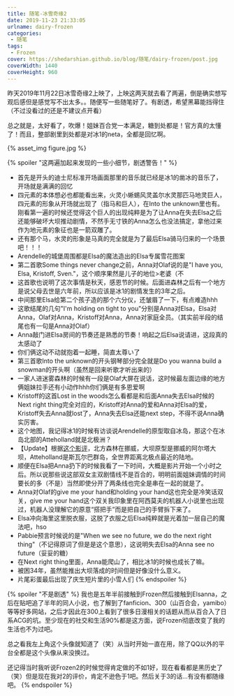 ```yaml
---
title: 随笔-冰雪奇缘2
date: 2019-11-23 21:33:05
urlname: dairy-frozen
categories:
 - 随笔
tags:
 - Frozen
cover: https://shedarshian.github.io/blog/随笔/dairy-frozen/post.jpg
coverWidth: 1440
coverHeight: 960
---
```


昨天2019年11月22日冰雪奇缘2上映了，上映这两天就去看了两遍，倒是确实想写观后感但是感觉写不出太多。。随便写一些随笔好了。有剧透，希望黑幕能挡得住（不过没看过的还是不建议点开看）

总之就是，太好看了，吹爆！姐妹百合党一本满足，糖到处都是！官方真的太懂了！而且，整部剧里到处都是对冰1的neta，全都是回忆啊。

{% asset_img figure.jpg %}

{% spoiler "这两遍加起来发现的一些小细节，剧透警告！" %}
- 首先是开头的迪士尼标准开场画面那里的音乐就已经是冰1的凿冰的音乐了，开场就是满满的回忆
- 四元素的本体想必也都能看出来，火灵小蜥蜴风灵盖尔水灵那匹马地灵巨人，四元素的形象从开场就出现了（指马和巨人），在Into the unknown里也有。刚看第一遍的时候还觉得这个巨人的出现纯粹是为了让Anna在失去Elsa之后还能够破坏大坝推动剧情，不然手无寸铁的Anna怎么也没法搞定，拿他过来作为地元素的象征也是一箭双雕了。
- 还有那个马，水灵的形象是马真的完全就是为了最后Elsa骑马归来的一个场景吧！！！
- Arendelle的城堡周围都是Elsa的魔法造出的Elsa专属雪花图案
- 第二首歌Some things never change之前，Anna对Olaf说的是"I have you, Elsa, Kristoff, Sven."，这个顺序果然是儿子的地位>老婆（不
- 这首歌也说明了这次事情是秋天，感恩节的时候。后面进森林之后有一个地方是说父母去世是六年前，所以应该是冰1的剧情发生的3年之后。
- 中间那里Elsa给第二个孩子造的那个六分仪，还皱眉了一下，有点难造hhh
- 这歌结尾的几句"I'm holding on tight to you"分别是Anna对Elsa，Elsa对Anna，Olaf对Anna，Kristoff对Anna，Anna对家庭全员。（其实前半段的结尾也有一句是Anna对Olaf）
- Anna敲门进Elsa房间的节奏还是熟悉的节奏！响起之后Elsa说请进，这段真的太感动了
- 你们俩这动不动就抱着一起睡，简直太尊い了
- 第三首歌Into the unknown的开头钢琴部分完全就是Do you wanna build a snowman的开头啊（虽然是回来听歌才听出来的）
- 一家人进迷雾森林的时候有一段是Olaf大屏在说话，这时候最左面边缘的地方俩姐妹拉手还有小动作hhh你们俩是有多恩爱啊
- Kristoff的这首Lost in the woods怎么看都是和后面Anna失去Elsa时候的Next right thing完全对应的，Kristoff对Anna的爱和Anna对Elsa的爱，Kristoff失去Anna就lost了，Anna失去Elsa还能next step，不得不说Anna确实厉害。
- 这个地图，我记得冰1的时候有访谈说Arendelle的原型取自冰岛，那这个在冰岛北部的Atteholland就是北极洲？
- 【Update】根据[这个影评](https://movie.douban.com/review/12050012/)，北方森林在挪威，大坝原型是挪威的阿尔塔大坝，Atteholland是斯瓦尔巴群岛，全世界距离北极点最近的陆地。
- 顺便在Elsa把Anna扔下的时候我看了一下时间，大概是影片开始一个小时之后。所以说那些说这部双女主双剧情线不是百合的，明明前面姐妹调情的时间要长的多（不是）当然即使分开了两条线也完全是串在一起的就是了。
- Anna对Olaf的give me your hand和holding your hand这也完全是冷笑话双关，give me your hand这个双关我印象里在阿西莫夫的机器人小说里也出现过，机器人没理解它的原意“搭把手”而是把自己的手臂拆下来了。
- Elsa冲向海里这里脱衣服，这脱了衣服之后Elsa纯粹就是光着加一层自己的魔法吧，hso
- Pabbie预言时候说的是"When we see no future, we do the next right thing"（不记得原词了但是是这个意思），这说明失去Elsa的Anna see no future（妥妥的糖）
- 在Next right thing里面，Anna能爬山了，相比冰1的时候也成长了嘛。
- 被困34年，虽然能推出大坝落成的时间但是好像没什么意义。
- 片尾彩蛋最后出现了庆生短片里的小雪人们
{% endspoiler %}

<!-- more -->

{% spoiler "不是剧透" %}
我也是五年半前接触到Frozen然后接触到Elsanna，之后在贴吧追了半年的同人小说，也了解到了fanficion、300（山百合会，yamibo）等等好多网站，之后才因此在300上看到了很多日漫相关的话题从而从百合入了日系ACG的坑。至少现在的社交和生活90%都是这方面，说Frozen彻底改变了我的生活也不为过吧。

总之看我左上角这个头像就知道了（笑）从当时开始一直在用，除了QQ以外的平台全都是这个头像从来没换过。

还记得当时我听说Frozen2的时候觉得肯定做的不如1好，现在看看都是黑历史了（笑）但是现在我对2的评价，肯定不逊色于1吧。然后关于3的话...有没有都随缘吧。
{% endspoiler %}